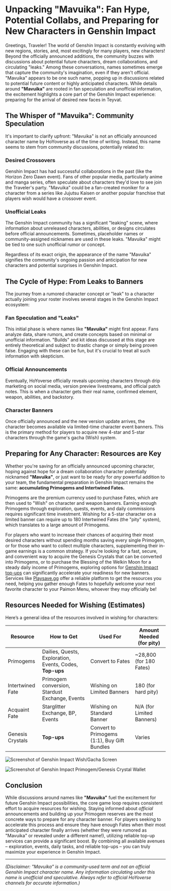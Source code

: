 # Unpacking "Mavuika": Fan Hype, Potential Collabs, and Preparing for New Characters in Genshin Impact

Greetings, Traveler! The world of Genshin Impact is constantly evolving with new regions, stories, and, most excitingly for many players, new characters! Beyond the officially announced additions, the community buzzes with discussions about potential future characters, dream collaborations, and circulating "leaks." Among these conversations, names sometimes emerge that capture the community's imagination, even if they aren't official. "Mavuika" appears to be one such name, popping up in discussions related to potential future content or highly anticipated characters. While details around **"Mavuika"** are rooted in fan speculation and unofficial information, the excitement highlights a core part of the Genshin Impact experience: preparing for the arrival of desired new faces in Teyvat.

## The Whisper of "Mavuika": Community Speculation

It's important to clarify upfront: "Mavuika" is not an officially announced character name by HoYoverse as of the time of writing. Instead, this name seems to stem from community discussions, potentially related to:

### Desired Crossovers

Genshin Impact has had successful collaborations in the past (like the Horizon Zero Dawn event). Fans of other popular media, particularly anime and manga series, often speculate about characters they'd love to see join the Traveler's party. "Mavuika" could be a fan-created moniker for a character from a series like Jujutsu Kaisen or another popular franchise that players wish would have a crossover event.

### Unofficial Leaks

The Genshin Impact community has a significant "leaking" scene, where information about unreleased characters, abilities, or designs circulates before official announcements. Sometimes, placeholder names or community-assigned nicknames are used in these leaks. "Mavuika" might be tied to one such unofficial rumor or concept.

Regardless of its exact origin, the appearance of the name "Mavuika" signifies the community's ongoing passion and anticipation for new characters and potential surprises in Genshin Impact.

## The Cycle of Hype: From Leaks to Banners

The journey from a rumored character concept or "leak" to a character actually joining your roster involves several stages in the Genshin Impact ecosystem:

### Fan Speculation and "Leaks"

This initial phase is where names like **"Mavuika"** might first appear. Fans analyze data, share rumors, and create concepts based on minimal or unofficial information. "Builds" and kit ideas discussed at this stage are entirely theoretical and subject to drastic change or simply being proven false. Engaging with these can be fun, but it's crucial to treat all such information with skepticism.

### Official Announcements

Eventually, HoYoverse officially reveals upcoming characters through drip marketing on social media, version preview livestreams, and official patch notes. This is when a character gets their real name, confirmed element, weapon, abilities, and backstory.

### Character Banners

Once officially announced and the new version update arrives, the character becomes available via limited-time character event banners. This is the primary method for players to acquire new 4-star and 5-star characters through the game's gacha (Wish) system.

## Preparing for Any Character: Resources are Key

Whether you're saving for an officially announced upcoming character, hoping against hope for a dream collaboration character potentially nicknamed **"Mavuika"**, or just want to be ready for *any* powerful addition to your team, the fundamental preparation in Genshin Impact remains the same: **accumulating Primogems and Intertwined Fates.**

Primogems are the premium currency used to purchase Fates, which are then used to "Wish" on character and weapon banners. Earning enough Primogems through exploration, quests, events, and daily commissions requires significant time investment. Wishing for a 5-star character on a limited banner can require up to 180 Intertwined Fates (the "pity" system), which translates to a large amount of Primogems.

For players who want to increase their chances of acquiring their most desired characters without spending months saving every single Primogem, or for those who want to collect multiple characters, supplementing their in-game earnings is a common strategy. If you're looking for a fast, secure, and convenient way to acquire the Genesis Crystals that can be converted into Primogems, or to purchase the Blessing of the Welkin Moon for a steady daily income of Primogems, exploring options for [Genshin Impact top-ups](https://www.playsave.gg/) can significantly accelerate your readiness for new banners. Services like [Playsave.gg](https://www.playsave.gg/) offer a reliable platform to get the resources you need, helping you gather enough Fates to hopefully welcome your next favorite character to your Paimon Menu, whoever they may officially be!

## Resources Needed for Wishing (Estimates)

Here’s a general idea of the resources involved in wishing for characters:

| Resource         | How to Get                                   | Used For                                      | Amount Needed (for pity) |
| ---------------- | -------------------------------------------- | --------------------------------------------- | ------------------------ |
| Primogems        | Dailies, Quests, Exploration, Events, Codes, **Top-ups** | Convert to Fates                              | ~28,800 (for 180 Fates)  |
| Intertwined Fate | Primogem conversion, Stardust Exchange, Events | Wishing on Limited Banners                    | 180 (for hard pity)      |
| Acquaint Fate    | Starglitter Exchange, BP, Events             | Wishing on Standard Banner                    | N/A (for Limited Banners) |
| Genesis Crystals | **Top-ups**                                  | Convert to Primogems (1:1), Buy Gift Bundles  | Varies                   |

![Screenshot of Genshin Impact Wish/Gacha Screen](https://via.placeholder.com/700x400?text=Insert+Genshin+Impact+Wish+Screen+Image+Here)

![Screenshot of Genshin Impact Primogem/Genesis Crystal Wallet](https://via.placeholder.com/700x400?text=Insert+Genshin+Primogem+Wallet+Image+Here)

## Conclusion

While discussions around names like **"Mavuika"** fuel the excitement for future Genshin Impact possibilities, the core game loop requires consistent effort to acquire resources for wishing. Staying informed about *official* announcements and building up your Primogem reserves are the most concrete ways to prepare for any character banner. For players seeking to accelerate this process and ensure they have enough Fates when their most anticipated character finally arrives (whether they were rumored as "Mavuika" or revealed under a different name!), utilizing reliable top-up services can provide a significant boost. By combining all available avenues – exploration, events, daily tasks, and reliable top-ups – you can truly maximize your experience in Genshin Impact.

---

*(Disclaimer: "Mavuika" is a community-used term and not an official Genshin Impact character name. Any information circulating under this name is unofficial and speculative. Always refer to official HoYoverse channels for accurate information.)*
